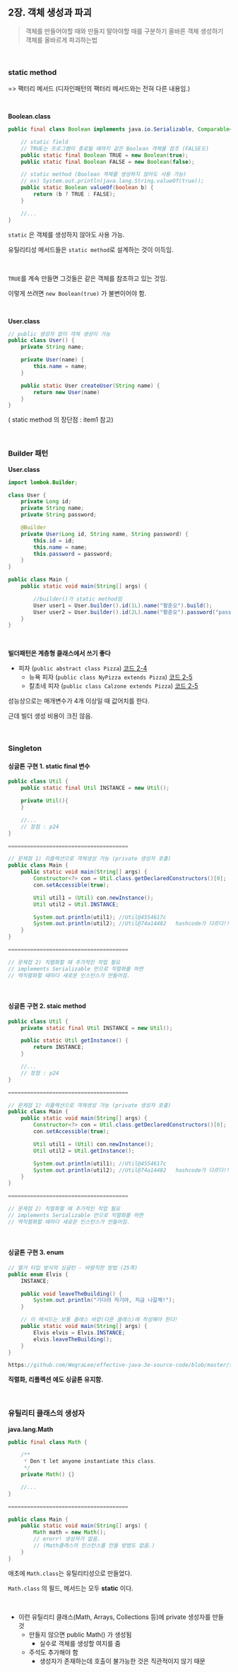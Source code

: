 
## 2장. 객체 생성과 파괴

>객체를 만들어야할 때와 만들지 말아야할 때를 구분하기
올바른 객체 생성하기
객체를 올바르게 파괴하는법

&nbsp;

### static method

=> 팩터리 메서드 (디자인패턴의 팩터리 메서드와는 전혀 다른 내용임.)

&nbsp;

**Boolean.class**
```java
public final class Boolean implements java.io.Serializable, Comparable<Boolean> {

    // static field
    // TRUE는 프로그램이 종료될 때까지 같은 Boolean 객체를 참조 (FALSE도)
    public static final Boolean TRUE = new Boolean(true); 
    public static final Boolean FALSE = new Boolean(false);

    // static method (Boolean 객체를 생성하지 않아도 사용 가능)
    // ex) System.out.println(java.lang.String.valueOf(true));
    public static Boolean valueOf(boolean b) {
        return (b ? TRUE : FALSE);
    }

    //...
}
```

`static` 은 객체를 생성하지 않아도 사용 가능.

유틸리티성 메서드들은 `static method`로 설계하는 것이 이득임.

&nbsp;

`TRUE`를 계속 만들면 그것들은 같은 객체를 참조하고 있는 것임.

이렇게 쓰려면 `new Boolean(true)` 가 불변이어야 함.

&nbsp;

**User.class**
```java
// public 생성자 없이 객체 생성이 가능
public class User() {
    private String name;

    private User(name) {
        this.name = name;
    }

    public static User createUser(String name) {
        return new User(name)
    }
}
```

( static method 의 장단점 : item1 참고)

&nbsp;
&nbsp;

### Builder 패턴

**User.class**
```java
import lombok.Builder;

class User {
    private Long id;
    private String name;
    private String password;

    @Builder
    private User(Long id, String name, String password) {
        this.id = id;
        this.name = name;
        this.password = password;
    }
}

public class Main {
    public static void main(String[] args) {

        //builder()가 static method임
        User user1 = User.builder().id(1L).name("황준오").build(); 
        User user2 = User.builder().id(2L).name("황준오").password("pass").build();
    }
}
```

&nbsp;

**빌더패턴은 계층형 클래스에서 쓰기 좋다**

- 피자 (`public abstract class Pizza`) [코드 2-4](https://github.com/WegraLee/effective-java-3e-source-code/blob/master/src/effectivejava/chapter2/item2/hierarchicalbuilder/Pizza.java)
    + 뉴욕 피자 (`public class NyPizza extends Pizza`) [코드 2-5](https://github.com/WegraLee/effective-java-3e-source-code/blob/master/src/effectivejava/chapter2/item2/hierarchicalbuilder/NyPizza.java)
    + 칼초네 피자 (`public class Calzone extends Pizza`) [코드 2-5](https://github.com/WegraLee/effective-java-3e-source-code/blob/master/src/effectivejava/chapter2/item2/hierarchicalbuilder/Calzone.java)

성능상으로는 매개변수가 4개 이상일 때 값어치를 한다.

근데 빌더 생성 비용이 크진 않음.

&nbsp;
&nbsp;

### Singleton

#### 싱글톤 구현 1. static final 변수

```java
public class Util {
    public static final Util INSTANCE = new Util();

    private Util(){
    }

    //...
    // 장점 : p24
}

======================================

// 문제점 1) 리플렉션으로 객체생성 가능 (private 생성자 호출)
public class Main {
    public static void main(String[] args) {
        Constructor<?> con = Util.class.getDeclaredConstructors()[0];
        con.setAccessible(true);

        Util util1 = (Util) con.newInstance();
        Util util2 = Util.INSTANCE;

        System.out.println(util1); //Util@4554617c
        System.out.println(util2); //Util@74a14482   hashcode가 다르다!!
    }
}

======================================

// 문제점 2) 직렬화할 때 추가적인 작업 필요
// implements Serializable 만으로 직렬화를 하면
// 역직렬화할 때마다 새로운 인스턴스가 만들어짐.
```

&nbsp;

#### 싱글톤 구현 2. staic method

```java
public class Util {
    private static final Util INSTANCE = new Util();

    public static Util getInstance() {
        return INSTANCE;
    }

    //...
    // 장점 : p24
}

======================================

// 문제점 1) 리플렉션으로 객체생성 가능 (private 생성자 호출)
public class Main {
    public static void main(String[] args) {
        Constructor<?> con = Util.class.getDeclaredConstructors()[0];
        con.setAccessible(true);

        Util util1 = (Util) con.newInstance();
        Util util2 = Util.getInstance();

        System.out.println(util1); //Util@4554617c
        System.out.println(util2); //Util@74a14482   hashcode가 다르다!!
    }
}

======================================

// 문제점 2) 직렬화할 때 추가적인 작업 필요
// implements Serializable 만으로 직렬화를 하면
// 역직렬화할 때마다 새로운 인스턴스가 만들어짐.
```

&nbsp;

#### 싱글톤 구현 3. enum

```java
// 열거 타입 방식의 싱글턴 - 바람직한 방법 (25쪽)
public enum Elvis {
    INSTANCE;

    public void leaveTheBuilding() {
        System.out.println("기다려 자기야, 지금 나갈께!");
    }

    // 이 메서드는 보통 클래스 바깥(다른 클래스)에 작성해야 한다!
    public static void main(String[] args) {
        Elvis elvis = Elvis.INSTANCE;
        elvis.leaveTheBuilding();
    }
}

https://github.com/WegraLee/effective-java-3e-source-code/blob/master/src/effectivejava/chapter2/item3/enumtype/Elvis.java
```

**직렬화, 리플렉션 에도 싱글톤 유지함.**

&nbsp;
&nbsp;

### 유틸리티 클래스의 생성자

**java.lang.Math**
```java
public final class Math {

    /**
     * Don't let anyone instantiate this class.
     */
    private Math() {}

    //...
}

======================================

public class Main {
    public static void main(String[] args) {
        Math math = new Math(); 
        // erorr! 생성자가 없음. 
        // (Math클래스의 인스턴스를 만들 방법도 없음.)
    }
}

```

애초에 `Math.class`는 유틸리티성으로 만들었다.

`Math.class` 의 필드, 메서드는 모두 **static** 이다.

&nbsp;

- 이런 유틸리티 클래스(Math, Arrays, Collections 등)에 private 생성자를 만들 것
    + 만들지 않으면 public Math() 가 생성됨
        * 실수로 객체를 생성할 여지를 줌
    + 주석도 추가해야 함
        * 생성자가 존재하는데 호출이 불가능한 것은 직관적이지 않기 때문

&nbsp;
&nbsp;


